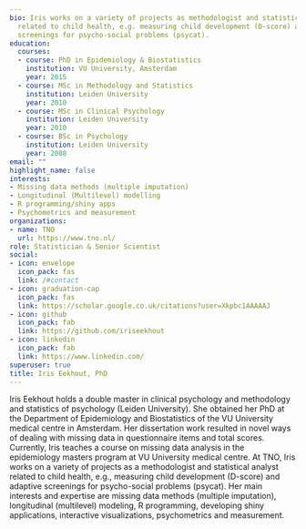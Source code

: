 ```yaml
---
bio: Iris works on a variety of projects as methodologist and statistical analyst
  related to child health, e.g. measuring child development (D-score) and adaptive
  screenings for psycho-social problems (psycat).
education:
  courses:
  - course: PhD in Epidemiology & Biostatistics
    institution: VU University, Amsterdam
    year: 2015
  - course: MSc in Methodology and Statistics
    institution: Leiden University
    year: 2010
  - course: MSc in Clinical Psychology
    institution: Leiden University
    year: 2010
  - course: BSc in Psychology
    institution: Leiden University
    year: 2008
email: ""
highlight_name: false
interests:
- Missing data methods (multiple imputation)
- Longitudinal (Multilevel) modelling
- R programming/shiny apps
- Psychometrics and measurement
organizations:
- name: TNO
  url: https://www.tno.nl/
role: Statistician & Senior Scientist
social:
- icon: envelope
  icon_pack: fas
  link: /#contact
- icon: graduation-cap
  icon_pack: fas
  link: https://scholar.google.co.uk/citations?user=Xkpbc1AAAAAJ
- icon: github
  icon_pack: fab
  link: https://github.com/iriseekhout
- icon: linkedin
  icon_pack: fab
  link: https://www.linkedin.com/
superuser: true
title: Iris Eekhout, PhD
---
```


Iris Eekhout holds a double master in clinical psychology and methodology and statistics of psychology (Leiden University). She obtained her PhD at the Department of Epidemiology and Biostatistics of the VU University medical centre in Amsterdam. Her dissertation work resulted in novel ways of dealing with missing data in questionnaire items and total scores. Currently, Iris teaches a course on missing data analysis in the epidemiology masters program at VU University medical centre. At TNO, Iris works on a variety of projects as a methodologist and statistical analyst related to child health, e.g., measuring child development (D-score) and adaptive screenings for psycho-social problems (psycat). Her main interests and expertise are missing data methods (multiple imputation), longitudinal (multilevel) modeling, R programming, developing shiny applications, interactive visualizations, psychometrics and measurement.


